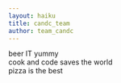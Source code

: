 ```yaml
---
layout: haiku
title: candc_team
author: team_candc
---
```


beer IT yummy<br>
cook and code saves the world<br>
pizza is the best<br>

